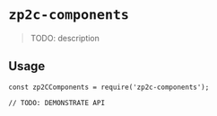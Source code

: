 # `zp2c-components`

> TODO: description

## Usage

```
const zp2CComponents = require('zp2c-components');

// TODO: DEMONSTRATE API
```
